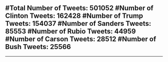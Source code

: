 #Total Number of Tweets: 501052 
#Number of Clinton Tweets: 162428
#Number of Trump Tweets: 154037
#Number of Sanders Tweets: 85553
#Number of Rubio Tweets: 44959
#Number of Carson Tweets: 28512
#Number of Bush Tweets: 25566
---
---
